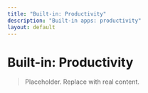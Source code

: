 ```yaml
---
title: "Built-in: Productivity"
description: "Built-in apps: productivity"
layout: default
---
```

# Built-in: Productivity

> Placeholder. Replace with real content.
